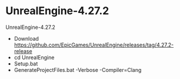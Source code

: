 # UnrealEngine-4.27.2
UnrealEngine-4.27.2

- Download https://github.com/EpicGames/UnrealEngine/releases/tag/4.27.2-release
- cd UnrealEngine
- Setup.bat
- GenerateProjectFiles.bat -Verbose -Compiler=Clang
